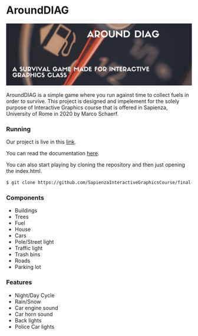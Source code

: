 # AroundDIAG
![AroundDIAG](images/aroundDIAG.png)


AroundDIAG is a simple game where you run against time to collect fuels in order to survive. This project is designed and impelement for the solely purpose of Interactive Graphics course that is offered in Sapienza, University of Rome in 2020 by Marco Schaerf. 

### Running

Our project is live in this [link](https://sapienzainteractivegraphicscourse.github.io/final-project-successors/).

You can read the documentation [here](https://github.com/SapienzaInteractiveGraphicsCourse/final-project-successors/blob/master/documentation/report.pdf).

You can also start playing by cloning the repository and then just opening the index.html.
```sh
$ git clone https://github.com/SapienzaInteractiveGraphicsCourse/final-project-successors.git
```

### Components
- Buildings
- Trees
- Fuel
- House
- Cars
- Pole/Street light
- Traffic light
- Trash bins
- Roads
- Parking lot

### Features 
- Night/Day Cycle
- Rain/Snow 
- Car engine sound 
- Car horn sound 
- Back lights 
- Police Car lights

